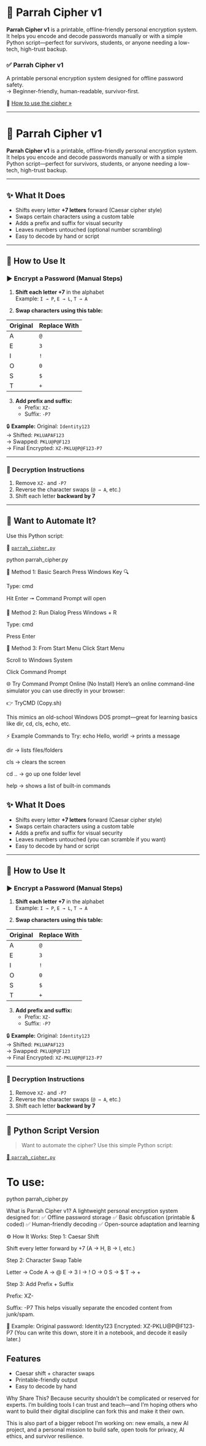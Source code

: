 # 🔐 Parrah Cipher v1

**Parrah Cipher v1** is a printable, offline-friendly personal encryption system.  
It helps you encode and decode passwords manually or with a simple Python script—perfect for survivors, students, or anyone needing a low-tech, high-trust backup.

### ✅ Parrah Cipher v1  
A printable personal encryption system designed for offline password safety.  
→ Beginner-friendly, human-readable, survivor-first.

📌 [How to use the cipher »](./parrah-cipher-v1/README.md)

---
# 🔐 Parrah Cipher v1

**Parrah Cipher v1** is a printable, offline-friendly personal encryption system.  
It helps you encode and decode passwords manually or with a simple Python script—perfect for survivors, students, or anyone needing a low-tech, high-trust backup.

---

## ✨ What It Does

- Shifts every letter **+7 letters** forward (Caesar cipher style)
- Swaps certain characters using a custom table
- Adds a prefix and suffix for visual security
- Leaves numbers untouched (optional number scrambling)
- Easy to decode by hand or script

---

## 🔧 How to Use It

### ▶️ Encrypt a Password (Manual Steps)

1. **Shift each letter +7** in the alphabet  
   Example: `I → P`, `E → L`, `T → A`

2. **Swap characters using this table:**

| Original | Replace With |
|----------|--------------|
| A        | `@`          |
| E        | `3`          |
| I        | `!`          |
| O        | `0`          |
| S        | `$`          |
| T        | `+`          |

3. **Add prefix and suffix:**  
   - Prefix: `XZ-`  
   - Suffix: `-P7`

🔒 **Example:**
Original: `Identity123`  
→ Shifted: `PKLUAPAF123`  
→ Swapped: `PKLU@P@F123`  
→ Final Encrypted: `XZ-PKLU@P@F123-P7`

---

### 🧠 Decryption Instructions

1. Remove `XZ-` and `-P7`  
2. Reverse the character swaps (`@ → A`, etc.)  
3. Shift each letter **backward by 7**

---

## 🐍 Want to Automate It?

Use this Python script:

🔗 [`parrah_cipher.py`](./parrah_cipher.py)


python parrah_cipher.py

🔹 Method 1: Basic Search
Press Windows Key 🔍

Type: cmd

Hit Enter 🠖 Command Prompt will open

🔹 Method 2: Run Dialog
Press Windows + R

Type: cmd

Press Enter

🔹 Method 3: From Start Menu
Click Start Menu

Scroll to Windows System

Click Command Prompt

🌐 Try Command Prompt Online (No Install)
Here’s an online command-line simulator you can use directly in your browser:

👉 TryCMD (Copy.sh)

This mimics an old-school Windows DOS prompt—great for learning basics like dir, cd, cls, echo, etc.

⚡ Example Commands to Try:
echo Hello, world! → prints a message

dir → lists files/folders

cls → clears the screen

cd .. → go up one folder level

help → shows a list of built-in commands

## ✨ What It Does

- Shifts every letter **+7 letters** forward (Caesar cipher style)
- Swaps certain characters using a custom table
- Adds a prefix and suffix for visual security
- Leaves numbers untouched (you can scramble if you want)
- Easy to decode by hand or script

---

## 🔧 How to Use It

### ▶️ Encrypt a Password (Manual Steps)

1. **Shift each letter +7** in the alphabet  
   Example: `I → P`, `E → L`, `T → A`

2. **Swap characters using this table:**

| Original | Replace With |
|----------|--------------|
| A        | `@`          |
| E        | `3`          |
| I        | `!`          |
| O        | `0`          |
| S        | `$`          |
| T        | `+`          |

3. **Add prefix and suffix:**  
   - Prefix: `XZ-`  
   - Suffix: `-P7`

🔒 **Example:**
Original: `Identity123`  
→ Shifted: `PKLUAPAF123`  
→ Swapped: `PKLU@P@F123`  
→ Final Encrypted: `XZ-PKLU@P@F123-P7`

---

### 🧠 Decryption Instructions

1. Remove `XZ-` and `-P7`  
2. Reverse the character swaps (`@ → A`, etc.)  
3. Shift each letter **backward by 7**

---

## 🐍 Python Script Version

> Want to automate the cipher? Use this simple Python script:

[📂 `parrah_cipher.py`](./parrah_cipher.py)



# To use:
python parrah_cipher.py


What is Parrah Cipher v1?
A lightweight personal encryption system designed for:
✅ Offline password storage
✅ Basic obfuscation (printable & coded)
✅ Human-friendly decoding
✅ Open-source adaptation and learning

⚙️ How It Works:
Step 1: Caesar Shift

Shift every letter forward by +7 (A → H, B → I, etc.)

Step 2: Character Swap Table

Letter	→	Code
A	→	@
E	→	3
I	→	!
O	→	0
S	→	$
T	→	+

Step 3: Add Prefix + Suffix

Prefix: XZ-

Suffix: -P7
This helps visually separate the encoded content from junk/spam.

🧠 Example:
Original password: Identity123
Encrypted: XZ-PKLU@P@F123-P7
(You can write this down, store it in a notebook, and decode it easily later.)

## Features
- Caesar shift + character swaps
- Printable-friendly output
- Easy to decode by hand


 Why Share This?
Because security shouldn’t be complicated or reserved for experts. I’m building tools I can trust and teach—and I’m hoping others who want to build their digital discipline can fork this and make it their own.

This is also part of a bigger reboot I’m working on: new emails, a new AI project, and a personal mission to build safe, open tools for privacy, AI ethics, and survivor resilience.
